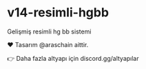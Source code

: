 # v14-resimli-hgbb
Gelişmiş resimli hg bb sistemi

❤️ Tasarım @araschain aittir.

👉 Daha fazla altyapı için discord.gg/altyapılar
